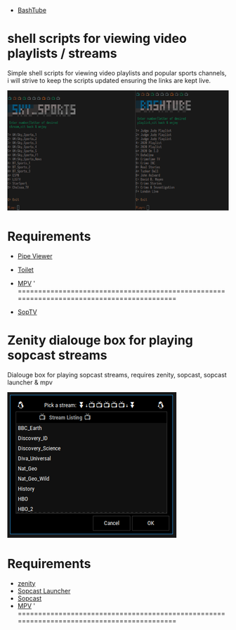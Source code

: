 * [BashTube](https://github.com/cirrusUK/bashtube/blob/master/bashtube.sh)

shell scripts for viewing video playlists / streams
==============================  
Simple shell scripts for viewing video playlists and popular sports channels, i will strive to keep the scripts updated ensuring the links are kept live.

![screenshot](/screenshot.png)


Requirements
==============================  
* [Pipe Viewer](http://www.ivarch.com/programs/pv.shtml)
* [Toilet](http://caca.zoy.org/wiki/toilet)
* [MPV](https://mpv.io)
'  
==========================================================================================  
 
* [SopTV](https://github.com/cirrusUK/bashtube/blob/master/soptv)

Zenity dialouge box for playing sopcast streams
============================== 
  Dialouge box for playing sopcast streams, requires zenity, sopcast, sopcast launcher & mpv

![soptv](/soptv.png)

Requirements
==============================  
* [zenity](https://help.gnome.org/users/zenity/stable/index.html.en)
* [Sopcast Launcher](https://github.com/jonian/sopcast-launcher)
* [Sopcast](http://www.sopcast.com/)
* [MPV](https://mpv.io)
'
==========================================================================================  



